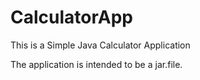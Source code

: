 # CalculatorApp
This is a Simple Java Calculator Application

The application is intended to be a jar.file. 


